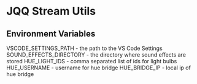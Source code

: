 # JQQ Stream Utils

## Environment Variables

VSCODE_SETTINGS_PATH - the path to the VS Code Settings
SOUND_EFFECTS_DIRECTORY - the directory where sound effects are stored
HUE_LIGHT_IDS - comma separated list of ids for light bulbs
HUE_USERNAME - username for hue bridge
HUE_BRIDGE_IP - local ip of hue bridge